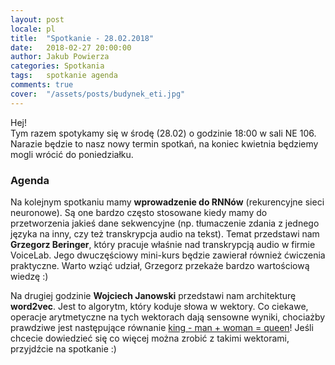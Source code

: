 ```yaml
---
layout: post
locale: pl
title:  "Spotkanie - 28.02.2018"
date:   2018-02-27 20:00:00
author: Jakub Powierza
categories: Spotkania
tags:	spotkanie agenda
comments: true
cover:  "/assets/posts/budynek_eti.jpg"
---
```


Hej!  
Tym razem spotykamy się w środę (28.02) o godzinie 18:00 w sali NE 106. Narazie będzie to
 nasz nowy termin spotkań, na koniec kwietnia będziemy mogli wrócić do poniedziałku.

### Agenda

Na kolejnym spotkaniu mamy **wprowadzenie do RNNów** (rekurencyjne sieci neuronowe). Są one 
 bardzo często stosowane kiedy mamy do przetworzenia jakieś dane sekwencyjne (np. tłumaczenie 
 zdania z jednego języka na inny, czy też transkrypcja audio na tekst). Temat przedstawi nam 
 **Grzegorz Beringer**, który pracuje właśnie nad transkrypcją audio w firmie VoiceLab. Jego 
 dwuczęściowy mini-kurs będzie zawierał również ćwiczenia praktyczne. Warto wziąć udział, 
 Grzegorz przekaże bardzo wartościową wiedzę :)

Na drugiej godzinie **Wojciech Janowski** przedstawi nam architekturę **word2vec**. Jest to algorytm,
 który koduje słowa w wektory. Co ciekawe, operacje arytmetyczne na tych wektorach dają 
 sensowne wyniki, chociażby prawdziwe jest następujące równanie 
 [king - man + woman = queen](http://p.migdal.pl/2017/01/06/king-man-woman-queen-why.html)! 
 Jeśli chcecie dowiedzieć się co więcej można zrobić z takimi wektorami, przyjdźcie na spotkanie :)

